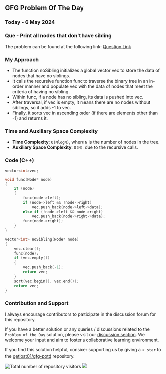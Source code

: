 ## GFG Problem Of The Day

### Today - 6 May 2024
### Que - Print all nodes that don't have sibling
The problem can be found at the following link: [Question Link](https://www.geeksforgeeks.org/problems/print-all-nodes-that-dont-have-sibling/1)

### My Approach
- The function noSibling initializes a global vector vec to store the data of nodes that have no siblings.
- It calls the recursive function func to traverse the binary tree in an in-order manner and populate vec with the data of nodes that meet the criteria of having no sibling.
- Within func, if a node has no sibling, its data is pushed into vec.
- After traversal, if vec is empty, it means there are no nodes without siblings, so it adds -1 to vec.
- Finally, it sorts vec in ascending order (if there are elements other than -1) and returns it.

### Time and Auxiliary Space Complexity

- **Time Complexity**: `O(NlogN)`, where `N` is the number of nodes in the tree.
- **Auxiliary Space Complexity**: `O(N)`, due to the recursive calls.

### Code (C++)
```cpp
vector<int>vec;

void func(Node* node)
{
    if (node)
    {
        func(node->left);
        if (node->left && !node->right)
            vec.push_back(node->left->data);
        else if (!node->left && node->right)
            vec.push_back(node->right->data);
        func(node->right);
    }
}

vector<int> noSibling(Node* node)
{
    vec.clear();
    func(node);
    if (vec.empty())
    {
        vec.push_back(-1);
        return vec;
    }
    sort(vec.begin(), vec.end());
    return vec;
}
```

### Contribution and Support

I always encourage contributors to participate in the discussion forum for this repository.

If you have a better solution or any queries / discussions related to the `Problem of the Day` solution, please visit our [discussion section](https://github.com/getlost01/gfg-potd/discussions). We welcome your input and aim to foster a collaborative learning environment.

If you find this solution helpful, consider supporting us by giving a `⭐ star` to the [getlost01/gfg-potd](https://github.com/getlost01/gfg-potd) repository.

![Total number of repository visitors](https://komarev.com/ghpvc/?username=gl01potdgfg&color=blue&&label=Visitors)
![](https://hit.yhype.me/github/profile?user_id=79409258)

